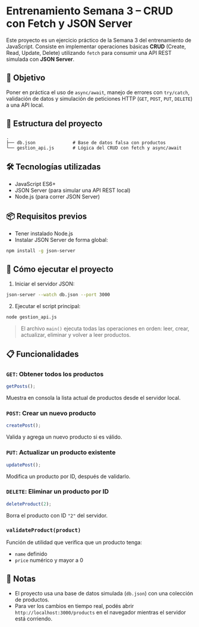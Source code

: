 # Entrenamiento Semana 3 – CRUD con Fetch y JSON Server

Este proyecto es un ejercicio práctico de la Semana 3 del entrenamiento de JavaScript. Consiste en implementar operaciones básicas **CRUD** (Create, Read, Update, Delete) utilizando `fetch` para consumir una API REST simulada con **JSON Server**.

## 🧠 Objetivo

Poner en práctica el uso de `async/await`, manejo de errores con `try/catch`, validación de datos y simulación de peticiones HTTP (`GET`, `POST`, `PUT`, `DELETE`) a una API local.

## 📁 Estructura del proyecto

```
.
├── db.json              # Base de datos falsa con productos
└── gestion_api.js       # Lógica del CRUD con fetch y async/await
```

## 🛠️ Tecnologías utilizadas

- JavaScript ES6+
- JSON Server (para simular una API REST local)
- Node.js (para correr JSON Server)

## 📦 Requisitos previos

- Tener instalado Node.js
- Instalar JSON Server de forma global:

```bash
npm install -g json-server
```

## 🚀 Cómo ejecutar el proyecto

1. Iniciar el servidor JSON:

```bash
json-server --watch db.json --port 3000
```

2. Ejecutar el script principal:

```bash
node gestion_api.js
```

> El archivo `main()` ejecuta todas las operaciones en orden: leer, crear, actualizar, eliminar y volver a leer productos.

## 📋 Funcionalidades

### `GET`: Obtener todos los productos

```js
getPosts();
```

Muestra en consola la lista actual de productos desde el servidor local.

### `POST`: Crear un nuevo producto

```js
createPost();
```

Valida y agrega un nuevo producto si es válido.

### `PUT`: Actualizar un producto existente

```js
updatePost();
```

Modifica un producto por ID, después de validarlo.

### `DELETE`: Eliminar un producto por ID

```js
deleteProduct(2);
```

Borra el producto con ID `"2"` del servidor.

### `validateProduct(product)`

Función de utilidad que verifica que un producto tenga:
- `name` definido
- `price` numérico y mayor a 0

## 📌 Notas

- El proyecto usa una base de datos simulada (`db.json`) con una colección de productos.
- Para ver los cambios en tiempo real, podés abrir `http://localhost:3000/products` en el navegador mientras el servidor está corriendo.
